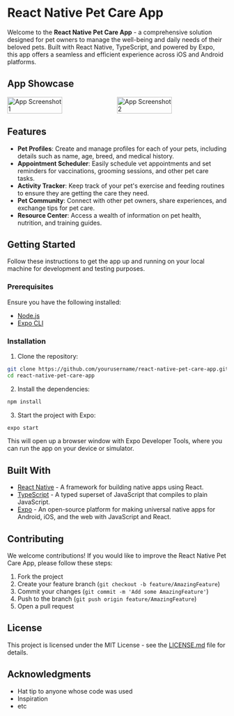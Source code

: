 # React Native Pet Care App

Welcome to the **React Native Pet Care App** - a comprehensive solution designed for pet owners to manage the well-being and daily needs of their beloved pets. Built with React Native, TypeScript, and powered by Expo, this app offers a seamless and efficient experience across iOS and Android platforms.

## App Showcase

<div style="display:flex;">
  <img src="https://res.cloudinary.com/ddf1wvwlc/image/upload/v1719325761/splash_fk2d3t.png" alt="App Screenshot 1" width="50%" />
  <img src="https://res.cloudinary.com/ddf1wvwlc/image/upload/v1719325822/70e7be4a-b6e3-4632-87b9-fe2468658941.png" alt="App Screenshot 2" width="50%" />
</div>


## Features

- **Pet Profiles**: Create and manage profiles for each of your pets, including details such as name, age, breed, and medical history.
- **Appointment Scheduler**: Easily schedule vet appointments and set reminders for vaccinations, grooming sessions, and other pet care tasks.
- **Activity Tracker**: Keep track of your pet's exercise and feeding routines to ensure they are getting the care they need.
- **Pet Community**: Connect with other pet owners, share experiences, and exchange tips for pet care.
- **Resource Center**: Access a wealth of information on pet health, nutrition, and training guides.

## Getting Started

Follow these instructions to get the app up and running on your local machine for development and testing purposes.

### Prerequisites

Ensure you have the following installed:

- [Node.js](https://nodejs.org/)
- [Expo CLI](https://expo.dev/tools#cli)

### Installation

1. Clone the repository:

```bash
git clone https://github.com/yourusername/react-native-pet-care-app.git
cd react-native-pet-care-app
```

2. Install the dependencies:

```bash
npm install
```

3. Start the project with Expo:

```bash
expo start
```

This will open up a browser window with Expo Developer Tools, where you can run the app on your device or simulator.

## Built With

- [React Native](https://reactnative.dev/) - A framework for building native apps using React.
- [TypeScript](https://www.typescriptlang.org/) - A typed superset of JavaScript that compiles to plain JavaScript.
- [Expo](https://expo.dev/) - An open-source platform for making universal native apps for Android, iOS, and the web with JavaScript and React.

## Contributing

We welcome contributions! If you would like to improve the React Native Pet Care App, please follow these steps:

1. Fork the project
2. Create your feature branch (`git checkout -b feature/AmazingFeature`)
3. Commit your changes (`git commit -m 'Add some AmazingFeature'`)
4. Push to the branch (`git push origin feature/AmazingFeature`)
5. Open a pull request

## License

This project is licensed under the MIT License - see the [LICENSE.md](LICENSE.md) file for details.

## Acknowledgments

- Hat tip to anyone whose code was used
- Inspiration
- etc
